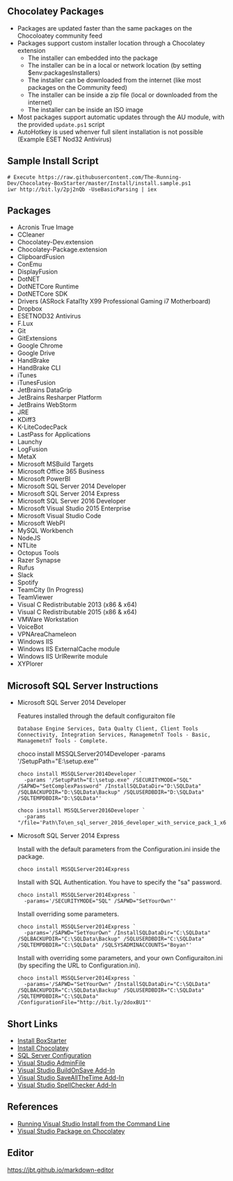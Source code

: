 ## Chocolatey Packages

  * Packages are updated faster than the same packages on the Chocoloatey community feed
  * Packages support custom installer location through a Chocolatey extension
    * The installer can embedded into the package
    * The installer can be in a local or network location (by setting $env:packagesInstallers)
    * The installer can be downloaded from the internet (like most packages on the Community feed)
    * The installer can be inside a zip file (local or downloaded from the internet)
    * The installer can be inside an ISO image
  * Most packages support automatic updates through the AU module, with the provided ```update.ps1``` script
  * AutoHotkey is used whenver full silent installation is not possible (Example ESET Nod32 Antivirus)

## Sample Install Script
  ```
  # Execute https://raw.githubusercontent.com/The-Running-Dev/Chocolatey-BoxStarter/master/Install/install.sample.ps1
  iwr http://bit.ly/2pj2nQb -UseBasicParsing | iex
  ```

## Packages
  * Acronis True Image
  * CCleaner
  * Chocolatey-Dev.extension
  * Chocolatey-Package.extension
  * ClipboardFusion
  * ConEmu
  * DisplayFusion
  * DotNET
  * DotNETCore Runtime
  * DotNETCore SDK
  * Drivers (ASRock Fatal1ty X99 Professional Gaming i7 Motherboard)
  * Dropbox
  * ESETNOD32 Antivirus
  * F.Lux
  * Git
  * GitExtensions
  * Google Chrome
  * Google Drive
  * HandBrake
  * HandBrake CLI
  * iTunes
  * iTunesFusion
  * JetBrains DataGrip
  * JetBrains Resharper Platform
  * JetBrains WebStorm
  * JRE
  * KDiff3
  * K-LiteCodecPack
  * LastPass for Applications
  * Launchy
  * LogFusion
  * MetaX
  * Microsoft MSBuild Targets
  * Microsoft Office 365 Business
  * Microsoft PowerBI
  * Microsoft SQL Server 2014 Developer
  * Microsoft SQL Server 2014 Express
  * Microsoft SQL Server 2016 Developer
  * Microsoft Visual Studio 2015 Enterprise
  * Microsoft Visual Studio Code
  * Microsoft WebPI
  * MySQL Workbench
  * NodeJS
  * NTLite
  * Octopus Tools
  * Razer Synapse
  * Rufus
  * Slack
  * Spotify
  * TeamCity (In Progress)
  * TeamViewer
  * Visual C Redistributable 2013 (x86 & x64)
  * Visual C Redistributable 2015 (x86 & x64)
  * VMWare Workstation
  * VoiceBot
  * VPNAreaChameleon
  * Windows IIS
  * Windows IIS ExternalCache module
  * Windows IIS UrlRewrite module
  * XYPlorer

## Microsoft SQL Server Instructions
  * Microsoft SQL Server 2014 Developer

    Features installed through the default configuraiton file
    ```
    Database Engine Services, Data Qualty Client, Client Tools Connectivity, Integration Services, ManagemetnT Tools - Basic, ManagemetnT Tools - Complete.
    ```
    choco install MSSQLServer2014Developer -params '/SetupPath="E:\setup.exe"'
    ```
    choco install MSSQLServer2014Developer `
      -params '/SetupPath="E:\setup.exe" /SECURITYMODE="SQL" /SAPWD="SetComplexPassword" /InstallSQLDataDir="D:\SQLData" /SQLBACKUPDIR="D:\SQLData\Backup" /SQLUSERDBDIR="D:\SQLData" /SQLTEMPDBDIR="D:\SQLData"'

    choco isnstall MSSQLServer2016Developer `
      -params "/file='Path\To\en_sql_server_2016_developer_with_service_pack_1_x64_dvd_9548071.iso'"
    ```
  * Microsoft SQL Server 2014 Express

    Install with the default parameters from the Configuration.ini inside the package.
    ```
    choco install MSSQLServer2014Express
    ```
    Install with SQL Authentication. You have to specify the "sa" password.
    ```
    choco install MSSQLServer2014Express `
      -params='/SECURITYMODE="SQL" /SAPWD="SetYourOwn"'
    ```
    Install overriding some parameters.
    ```
    choco install MSSQLServer2014Express `
      -params='/SAPWD="SetYourOwn" /InstallSQLDataDir="C:\SQLData" /SQLBACKUPDIR="C:\SQLData\Backup" /SQLUSERDBDIR="C:\SQLData" /SQLTEMPDBDIR="C:\SQLData" /SQLSYSADMINACCOUNTS="Boyan"'
    ```

    Install with overriding some parameters, and your own Configuraiton.ini (by specifing the URL to Configuration.ini).
    ```
    choco install MSSQLServer2014Express `
      -params='/SAPWD="SetYourOwn" /InstallSQLDataDir="C:\SQLData" /SQLBACKUPDIR="C:\SQLData\Backup" /SQLUSERDBDIR="C:\SQLData" /SQLTEMPDBDIR="C:\SQLData" /ConfigurationFile="http://bit.ly/2doxBU1"'
    ```

## Short Links
  * [Install BoxStarter](http://bit.ly/win10boxstarter)
  * [Install Chocolatey](http://bit.ly/win10boxstarter-choco)
  * [SQL Server Configuration](http://bit.ly/win10boxstarter-sqlserverconfig)
  * [Visual Studio AdminFile](http://bit.ly/win10boxstarter-vsadmin)
  * [Visual Studio BuildOnSave Add-In](http://bit.ly/win10boxstarert-vs-buildonsave)
  * [Visual Studio SaveAllTheTime Add-In](http://bit.ly/win10boxstarert-vs-saveallthetime)
  * [Visual Studio SpellChecker Add-In](http://bit.ly/win10boxstarter-vs-spellchecker)

## References
  * [Running Visual Studio Install from the Command Line](https://msdn.microsoft.com/en-us/library/mt720584.aspx)
  * [Visual Studio Package on Chocolatey](https://chocolatey.org/packages/VisualStudio2015Enterprise)

## Editor
https://jbt.github.io/markdown-editor